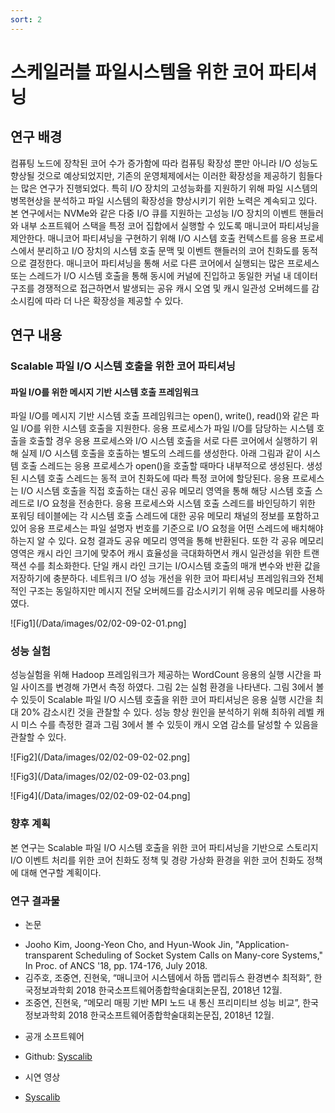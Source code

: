 ```yaml
---
sort: 2
---
```


# 스케일러블 파일시스템을 위한 코어 파티셔닝 

## 연구 배경

컴퓨팅 노드에 장착된 코어 수가 증가함에 따라 컴퓨팅 확장성 뿐만 아니라 I/O 성능도 향상될 것으로 예상되었지만, 기존의 운영체제에서는 이러한 확장성을 제공하기 힘들다는 많은 연구가 진행되었다. 특히 I/O 장치의 고성능화를 지원하기 위해 파일 시스템의 병목현상을 분석하고 파일 시스템의 확장성을 향상시키기 위한 노력은 계속되고 있다. 본 연구에서는 NVMe와 같은 다중 I/O 큐를 지원하는 고성능 I/O 장치의 이벤트 핸들러와 내부 소프트웨어 스택을 특정 코어 집합에서 실행할 수 있도록 매니코어 파티셔닝을 제안한다. 매니코어 파티셔닝을 구현하기 위해 I/O 시스템 호출 컨텍스트를 응용 프로세스에서 분리하고 I/O 장치의 시스템 호출 문맥 및 이벤트 핸들러의 코어 친화도를 동적으로 결정한다. 매니코어 파티셔닝을 통해 서로 다른 코어에서 실행되는 많은 프로세스 또는 스레드가 I/O 시스템 호출을 통해 동시에 커널에 진입하고 동일한 커널 내 데이터 구조를 경쟁적으로 접근하면서 발생되는 공유 캐시 오염 및 캐시 일관성 오버헤드를 감소시킴에 따라 더 나은 확장성을 제공할 수 있다.

## 연구 내용

### Scalable 파일 I/O 시스템 호출을 위한 코어 파티셔닝

#### 파일 I/O를 위한 메시지 기반 시스템 호출 프레임워크

파일 I/O를 메시지 기반 시스템 호출 프레임워크는 open(), write(), read()와 같은 파일 I/O를 위한 시스템 호출을 지원한다. 응용 프로세스가 파일 I/O를 담당하는 시스템 호출을 호출할 경우 응용 프로세스와 I/O 시스템 호출을 서로 다른 코어에서 실행하기 위해 실제 I/O 시스템 호출을 호출하는 별도의 스레드를 생성한다. 아래 그림과 같이 시스템 호출 스레드는 응용 프로세스가 open()을 호출할 때마다 내부적으로 생성된다. 생성된 시스템 호출 스레드는 동적 코어 친화도에 따라 특정 코어에 할당된다. 응용 프로세스는 I/O 시스템 호출을 직접 호출하는 대신 공유 메모리 영역을 통해 해당 시스템 호출 스레드로 I/O 요청을 전송한다. 응용 프로세스와 시스템 호출 스레드를 바인딩하기 위한 포워딩 테이블에는 각 시스템 호출 스레드에 대한 공유 메모리 채널의 정보를 포함하고 있어 응용 프로세스는 파일 설명자 번호를 기준으로 I/O 요청을 어떤 스레드에 배치해야 하는지 알 수 있다. 요청 결과도 공유 메모리 영역을 통해 반환된다. 또한 각 공유 메모리 영역은 캐시 라인 크기에 맞추어 캐시 효율성을 극대화하면서 캐시 일관성을 위한 트랜잭션 수를 최소화한다. 단일 캐시 라인 크기는 I/O시스템 호출의 매개 변수와 반환 값을 저장하기에 충분하다. 네트워크 I/O 성능 개선을 위한 코어 파티셔닝 프레임워크와 전체적인 구조는 동일하지만 메시지 전달 오버헤드를 감소시키기 위해 공유 메모리를 사용하였다.

![Fig1](/Data/images/02/02-09-02-01.png]

### 성능 실험

성능실험을 위해 Hadoop 프레임워크가 제공하는 WordCount 응용의 실행 시간을 파일 사이즈를 변경해 가면서 측정 하였다. 그림 2는 실험 환경을 나타낸다. 그림 3에서 볼 수 있듯이 Scalable 파일 I/O 시스템 호출을 위한 코어 파티셔닝은 응용 실행 시간을 최대 20% 감소시킨 것을 관찰할 수 있다. 성능 향상 원인을 분석하기 위해 최하위 레벨 캐시 미스 수를 측정한 결과 그림 3에서 볼 수 있듯이 캐시 오염 감소를 달성할 수 있음을 관찰할 수 있다.

![Fig2](/Data/images/02/02-09-02-02.png]

![Fig3](/Data/images/02/02-09-02-03.png]

![Fig4](/Data/images/02/02-09-02-04.png]

### 향후 계획

본 연구는 Scalable 파일 I/O 시스템 호출을 위한 코어 파티셔닝을 기반으로 스토리지 I/O 이벤트 처리를 위한 코어 친화도 정책 및 경량 가상화 환경을 위한 코어 친화도 정책에 대해 연구할 계획이다.

### 연구 결과물

* 논문
 - Jooho Kim, Joong-Yeon Cho, and Hyun-Wook Jin, "Application-transparent Scheduling of Socket System Calls on Many-core Systems," In Proc. of ANCS '18, pp. 174-176, July 2018.
 - 김주호, 조중연, 진현욱, “매니코어 시스템에서 하둡 맵리듀스 환경변수 최적화”, 한국정보과학회 2018 한국소프트웨어종합학술대회논문집, 2018년 12월.
 - 조중연, 진현욱, “메모리 매핑 기반 MPI 노드 내 통신 프리미티브 성능 비교”, 한국정보과학회 2018 한국소프트웨어종합학술대회논문집, 2018년 12월.

* 공개 소프트웨어
 - Github: [Syscalib](https://github.com/oslab-swrc/syscalib)

* 시연 영상
 - [Syscalib](/Data/videos/건국대-시연영상.mp4)
